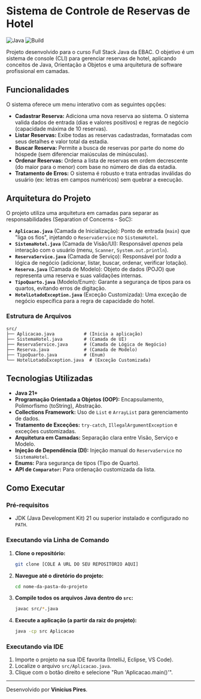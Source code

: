# Sistema de Controle de Reservas de Hotel

![Java](https://img.shields.io/badge/Java-21-ED8B00?style=for-the-badge&logo=openjdk&logoColor=white)
![Build](https://img.shields.io/badge/Status-Concluído-4c1?style=for-the-badge)

Projeto desenvolvido para o curso Full Stack Java da EBAC. O objetivo é um sistema de console (CLI) para gerenciar reservas de hotel, aplicando conceitos de Java, Orientação a Objetos e uma arquitetura de software profissional em camadas.

## Funcionalidades

O sistema oferece um menu interativo com as seguintes opções:

*  **Cadastrar Reserva:** Adiciona uma nova reserva ao sistema. O sistema valida dados de entrada (dias e valores positivos) e regras de negócio (capacidade máxima de 10 reservas).
*  **Listar Reservas:** Exibe todas as reservas cadastradas, formatadas com seus detalhes e valor total da estadia.
*  **Buscar Reserva:** Permite a busca de reservas por parte do nome do hóspede (sem diferenciar maiúsculas de minúsculas).
*  **Ordenar Reservas:** Ordena a lista de reservas em ordem decrescente (do maior para o menor) com base no número de dias da estadia.
*  **Tratamento de Erros:** O sistema é robusto e trata entradas inválidas do usuário (ex: letras em campos numéricos) sem quebrar a execução.

## Arquitetura do Projeto

O projeto utiliza uma arquitetura em camadas para separar as responsabilidades (Separation of Concerns - SoC):

* **`Aplicacao.java`** (Camada de Inicialização): Ponto de entrada (`main`) que "liga os fios", injetando o `ReservaService` no `SistemaHotel`.
* **`SistemaHotel.java`** (Camada de Visão/UI): Responsável *apenas* pela interação com o usuário (menu, `Scanner`, `System.out.println`).
* **`ReservaService.java`** (Camada de Serviço): Responsável por *toda* a lógica de negócio (adicionar, listar, buscar, ordenar, verificar lotação).
* **`Reserva.java`** (Camada de Modelo): Objeto de dados (POJO) que representa uma reserva e suas validações internas.
* **`TipoQuarto.java`** (Modelo/Enum): Garante a segurança de tipos para os quartos, evitando erros de digitação.
* **`HotelLotadoException.java`** (Exceção Customizada): Uma exceção de negócio específica para a regra de capacidade do hotel.

### Estrutura de Arquivos

```
src/
├── Aplicacao.java           # (Inicia a aplicação)
├── SistemaHotel.java        # (Camada de UI)
├── ReservaService.java      # (Camada de Lógica de Negócio)
├── Reserva.java             # (Camada de Modelo)
├── TipoQuarto.java          # (Enum)
└── HotelLotadoException.java  # (Exceção Customizada)
```

##  Tecnologias Utilizadas

* **Java 21+**
* **Programação Orientada a Objetos (OOP):** Encapsulamento, Polimorfismo (toString), Abstração.
* **Collections Framework:** Uso de `List` e `ArrayList` para gerenciamento de dados.
* **Tratamento de Exceções:** `try-catch`, `IllegalArgumentException` e exceções customizadas.
* **Arquitetura em Camadas:** Separação clara entre Visão, Serviço e Modelo.
* **Injeção de Dependência (DI):** Injeção manual do `ReservaService` no `SistemaHotel`.
* **Enums:** Para segurança de tipos (Tipo de Quarto).
* **API de `Comparator`:** Para ordenação customizada da lista.

## Como Executar

### Pré-requisitos

* JDK (Java Development Kit) 21 ou superior instalado e configurado no `PATH`.

### Executando via Linha de Comando

1.  **Clone o repositório:**
    ```bash
    git clone [COLE A URL DO SEU REPOSITÓRIO AQUI]
    ```

2.  **Navegue até o diretório do projeto:**
    ```bash
    cd nome-da-pasta-do-projeto
    ```

3.  **Compile todos os arquivos Java dentro do `src`:**
    ```bash
    javac src/*.java
    ```

4.  **Execute a aplicação (a partir da raiz do projeto):**
    ```bash
    java -cp src Aplicacao
    ```

### Executando via IDE

1.  Importe o projeto na sua IDE favorita (IntelliJ, Eclipse, VS Code).
2.  Localize o arquivo `src/Aplicacao.java`.
3.  Clique com o botão direito e selecione "Run 'Aplicacao.main()'".

---

Desenvolvido por **Vinicius Pires**.

